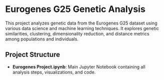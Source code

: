 # Eurogenes G25 Genetic Analysis

This project analyzes genetic data from the Eurogenes G25 dataset using various data science and machine learning techniques. It explores genetic similarities, clustering, dimensionality reduction, and distance metrics among populations and individuals.
##  Project Structure

- **Eurogenes Project.ipynb**: Main Jupyter Notebook containing all analysis steps, visualizations, and code.

